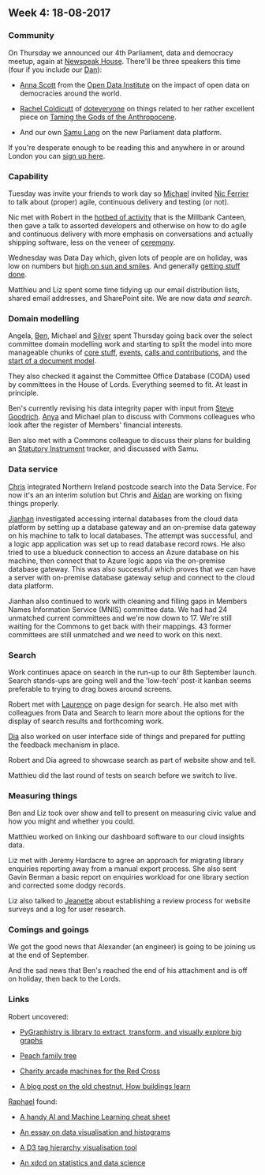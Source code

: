 ## Week 4: 18-08-2017

### Community

On Thursday we announced our 4th Parliament, data and democracy meetup, again at [Newspeak House](https://www.nwspk.com/). There'll be three speakers this time (four if you include our [Dan](https://twitter.com/dasbarrett)):

* [Anna Scott](https://twitter.com/Anna_D_Scott) from the [Open Data Institute](https://theodi.org/) on the impact of open data on democracies around the world.

* [Rachel Coldicutt](https://twitter.com/RachelColdicutt) of [doteveryone](https://doteveryone.org.uk/) on things related to her rather excellent piece on [Taming the Gods of the Anthropocene](https://medium.com/doteveryone/first-do-no-harm-taming-the-gods-of-the-anthropocene-261f33d9462d).

* And our own [Samu Lang](https://twitter.com/langsamu) on the new Parliament data platform.

If you're desperate enough to be reading this and anywhere in or around London you can [sign up here](https://attending.io/events/parliament-data-and-democracy-meetup-4).

### Capability

Tuesday was invite your friends to work day so [Michael](https://twitter.com/fantasticlife) invited [Nic Ferrier](https://twitter.com/nicferrier) to talk about (proper) agile, continuous delivery and testing (or not).

Nic met with Robert in the [hotbed of activity](https://www.youtube.com/watch?v=QUYKSWQmkrg) that is the Millbank Canteen, then gave a talk to assorted developers and otherwise on how to do agile and continuous delivery with more emphasis on conversations and actually shipping software, less on the veneer of [ceremony](https://www.youtube.com/watch?v=H5UK40sSo8I).

Wednesday was Data Day which, given lots of people are on holiday, was low on numbers but [high on sun and smiles](https://twitter.com/benwoodhams/status/897823501272309761). And generally [getting stuff done](https://twitter.com/benwoodhams/status/897825226586763264).

Matthieu and Liz spent some time tidying up our email distribution lists, shared email addresses, and SharePoint site. We are now data *and search*.

### Domain modelling

Angela, [Ben](https://twitter.com/benwoodhams), Michael and [Silver](https://twitter.com/silveroliver) spent Thursday going back over the select committee domain modelling work and starting to split the model into more manageable chunks of [core stuff](https://github.com/ukparliament/ontologies/blob/master/_formal-body/formal-body.png), [events](https://github.com/ukparliament/ontologies/blob/master/_event/event.png), [calls and contributions](https://github.com/ukparliament/ontologies/blob/master/_calls-and-contributions/calls-and-contributions.png), and the [start of a document model](https://github.com/ukparliament/ontologies/blob/master/_document/document.png).

They also checked it against the Committee Office Database (CODA) used by committees in the House of Lords. Everything seemed to fit. At least in principle.

Ben's currently revising his data integrity paper with input from [Steve Goodrich](https://twitter.com/steveJgoodrich). [Anya](https://twitter.com/bitten_) and Michael plan to discuss with Commons colleagues who look after the register of Members' financial interests.

Ben also met with a Commons colleague to discuss their plans for building an [Statutory Instrument](http://www.parliament.uk/business/bills-and-legislation/secondary-legislation/statutory-instruments/) tracker, and discussed with Samu.

### Data service

[Chris](https://twitter.com/chrisalcockdev) integrated Northern Ireland postcode search into the Data Service. For now it's an an interim solution but Chris and [Aidan](https://twitter.com/aidan_morgan) are working on fixing things properly.

[Jianhan](https://twitter.com/jianhanzhu) investigated accessing internal databases from the cloud data platform by setting up a database gateway and an on-premise data gateway on his machine to talk to local databases. The attempt was successful, and a logic app application was set up to read database record rows. He also tried to use a blueduck connection to access an Azure database on his machine, then connect that to Azure logic apps via the on-premise database gateway. This was also successful which proves that we can have a server with on-premise database gateway setup and connect to the cloud data platform.

Jianhan also continued to work with cleaning and filling gaps in Members Names Information Service (MNIS) committee data. We had had 24 unmatched current committees and we're now down to 17. We're still waiting for the Commons to get back with their mappings. 43 former committees are still unmatched and we need to work on this next.

### Search

Work continues apace on search in the run-up to our 8th September launch. Search stands-ups are going well and the 'low-tech' post-it kanban seems preferable to trying to drag boxes around screens.

Robert met with [Laurence](https://twitter.com/laurencegrinyer) on page design for search. He also met with colleagues from Data and Search to learn more about the options for the display of search results and forthcoming work.

[Dia](https://twitter.com/DN78) also worked on user interface side of things and prepared for putting the feedback mechanism in place.

Robert and Dia agreed to showcase search as part of website show and tell.

Matthieu did the last round of tests on search before we switch to live.

### Measuring things

Ben and Liz took over show and tell to present on measuring civic value and how you might and whether you could.

Matthieu worked on linking our dashboard software to our cloud insights data.

Liz met with Jeremy Hardacre to agree an approach for migrating library enquiries reporting away from a manual export process. She also sent Gavin Berman a basic report on enquiries workload for one library section and corrected some dodgy records.

Liz also talked to [Jeanette](https://twitter.com/clementgraphics) about establishing a review process for website surveys and a log for user research.

### Comings and goings

We got the good news that Alexander (an engineer) is going to be joining us at the end of September.

And the sad news that Ben's reached the end of his attachment and is off on holiday, then back to the Lords.


### Links

Robert uncovered:

* [PyGraphistry is library to extract, transform, and visually explore big graphs
](https://github.com/graphistry/pygraphistry/)

* [Peach family tree](https://twitter.com/tsukijiichiba/statuses/895564616398327808)

* [Charity arcade machines for the Red Cross](https://twitter.com/mobcrush/statuses/897171365752705024)

* [A blog post on the old chestnut, How buildings learn](http://www.gyford.com/phil/writing/2004/10/24/how_buildings_le.php)

[Raphael](https://twitter.com/raphaelleung) found:

* [A handy AI and Machine Learning cheat sheet](https://becominghuman.ai/cheat-sheets-for-ai-neural-networks-machine-learning-deep-learning-big-data-678c51b4b463)

* [An essay on data visualisation and histograms](https://tinlizzie.org/histograms/)

* [A D3 tag hierarchy visualisation tool](https://bl.ocks.org/lcyraphael/421f3f14854cb49a8fd199f9e326ecaa)

* [An xdcd on statistics and data science](http://livefreeordichotomize.com/2016/12/15/hill-for-the-data-scientist-an-xkcd-story/)